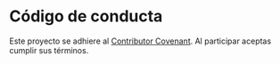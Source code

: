 # Código de conducta

Este proyecto se adhiere al [Contributor Covenant](https://www.contributor-covenant.org/es/version/2/1/code_of_conduct/). Al participar aceptas cumplir sus términos.
